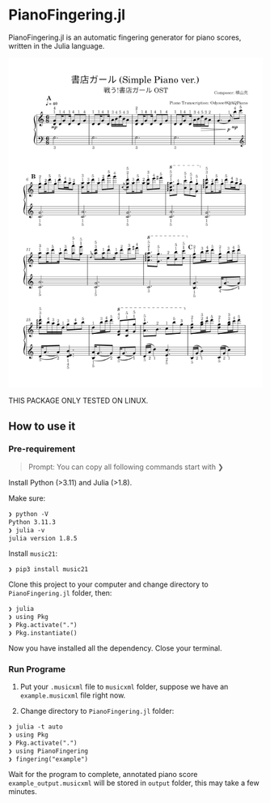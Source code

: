 # PianoFingering.jl

PianoFingering.jl is an automatic fingering generator for piano scores, written in the Julia language.

![image](./example.png)

THIS PACKAGE ONLY TESTED ON LINUX.

## How to use it

### Pre-requirement

> Prompt: You can copy all following commands start with ❯ 

Install Python (>3.11) and Julia (>1.8). 

Make sure:

``` shell
❯ python -V
Python 3.11.3
❯ julia -v
julia version 1.8.5
```

Install `music21`:

``` shell
❯ pip3 install music21
```

Clone this project to your computer and change directory to `PianoFingering.jl` folder, then:

``` shell
❯ julia
❯ using Pkg
❯ Pkg.activate(".")
❯ Pkg.instantiate()
```

Now you have installed all the dependency. Close your terminal.

### Run Programe

1. Put your `.musicxml` file to `musicxml` folder, suppose we have an `example.musicxml` file right now.

2. Change directory to `PianoFingering.jl` folder:

``` shell
❯ julia -t auto
❯ using Pkg
❯ Pkg.activate(".")
❯ using PianoFingering
❯ fingering("example")
```

Wait for the program to complete, annotated piano score `example_output.musicxml` will be stored in `output` folder, this may take a few minutes.